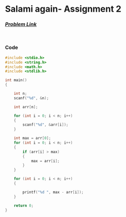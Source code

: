 # Salami again- Assignment 2
### [*Problem Link*](https://www.hackerrank.com/contests/c-week-1-a-assignment-2/challenges/salami-again)


<br> 

### Code
```c
#include <stdio.h>
#include <string.h>
#include <math.h>
#include <stdlib.h>

int main()
{

    int n;
    scanf("%d", &n);

    int arr[n];

    for (int i = 0; i < n; i++)
    {
        scanf("%d", &arr[i]);
    }

    int max = arr[0];
    for (int i = 0; i < n; i++)
    {
        if (arr[i] > max)
        {
            max = arr[i];
        }
    }

    for (int i = 0; i < n; i++)
    {

        printf("%d ", max - arr[i]);
    }

    return 0;
}
```
